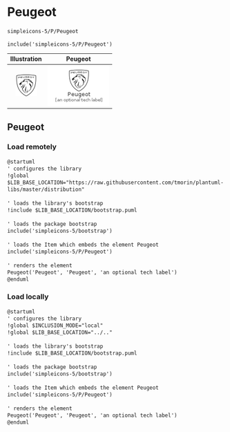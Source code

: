 # Peugeot


```text
simpleicons-5/P/Peugeot
```

```text
include('simpleicons-5/P/Peugeot')
```



| Illustration | Peugeot |
| :---: | :---: |
| ![illustration for Illustration](../../simpleicons-5/P/Peugeot.png) | ![illustration for Peugeot](../../simpleicons-5/P/Peugeot.Local.png) |




## Peugeot

### Load remotely
```plantuml
@startuml
' configures the library
!global $LIB_BASE_LOCATION="https://raw.githubusercontent.com/tmorin/plantuml-libs/master/distribution"

' loads the library's bootstrap
!include $LIB_BASE_LOCATION/bootstrap.puml

' loads the package bootstrap
include('simpleicons-5/bootstrap')

' loads the Item which embeds the element Peugeot
include('simpleicons-5/P/Peugeot')

' renders the element
Peugeot('Peugeot', 'Peugeot', 'an optional tech label')
@enduml
```

### Load locally
```plantuml
@startuml
' configures the library
!global $INCLUSION_MODE="local"
!global $LIB_BASE_LOCATION="../.."

' loads the library's bootstrap
!include $LIB_BASE_LOCATION/bootstrap.puml

' loads the package bootstrap
include('simpleicons-5/bootstrap')

' loads the Item which embeds the element Peugeot
include('simpleicons-5/P/Peugeot')

' renders the element
Peugeot('Peugeot', 'Peugeot', 'an optional tech label')
@enduml
```

